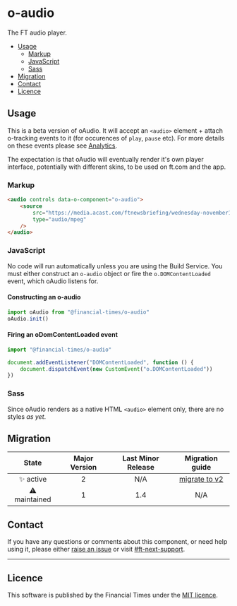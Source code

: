 # o-audio

The FT audio player.

- [Usage](#usage)
	- [Markup](#markup)
	- [JavaScript](#javascript)
	- [Sass](#sass)
- [Migration](#migration)
- [Contact](#contact)
- [Licence](#licence)

## Usage

This is a beta version of oAudio. It will accept an `<audio>` element + attach o-tracking events to it (for occurences of `play`, `pause` etc). For more details on these events please see [Analytics](analytics.md).

The expectation is that oAudio will eventually render it's own player interface, potentially with different skins, to be used on ft.com and the app.

### Markup

```html
<audio controls data-o-component="o-audio">
	<source
		src="https://media.acast.com/ftnewsbriefing/wednesday-november14/media.mp3"
		type="audio/mpeg"
	/>
</audio>
```

### JavaScript

No code will run automatically unless you are using the Build Service.
You must either construct an `o-audio` object or fire the `o.DOMContentLoaded` event, which oAudio listens for.

#### Constructing an o-audio

```js
import oAudio from "@financial-times/o-audio"
oAudio.init()
```

#### Firing an oDomContentLoaded event

```js
import "@financial-times/o-audio"

document.addEventListener("DOMContentLoaded", function () {
	document.dispatchEvent(new CustomEvent("o.DOMContentLoaded"))
})
```

### Sass

Since oAudio renders as a native HTML `<audio>` element only, there are no styles _as yet_.

## Migration

State | Major Version | Last Minor Release | Migration guide |
:---: | :---: | :---: | :---:
✨ active | 2 | N/A | [migrate to v2](MIGRATION.md#migrating-from-v1-to-v2) |
⚠ maintained | 1 | 1.4 | N/A |


## Contact

If you have any questions or comments about this component, or need help using it, please either [raise an issue](https://github.com/Financial-Times/o-audio/issues) or visit [#ft-next-support](https://financialtimes.slack.com/messages/ft-next-support).

---

## Licence

This software is published by the Financial Times under the [MIT licence](http://opensource.org/licenses/MIT).
